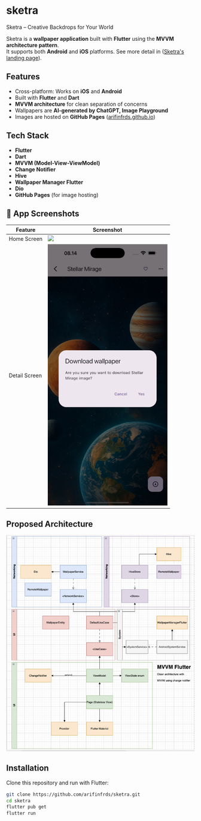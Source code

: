 # sketra 

Sketra – Creative Backdrops for Your World

Sketra is a **wallpaper application** built with **Flutter** using the **MVVM architecture pattern**.  
It supports both **Android** and **iOS** platforms. See more detail in ([Sketra's landing page](https://arifinfrds.github.io/my-apps/sketra/index.html)).

## Features
- Cross-platform: Works on **iOS** and **Android**  
- Built with **Flutter** and **Dart**  
- **MVVM architecture** for clean separation of concerns  
- Wallpapers are **AI-generated by ChatGPT, Image Playground**  
- Images are hosted on **GitHub Pages** ([arifinfrds.github.io](https://arifinfrds.github.io))  

## Tech Stack
- **Flutter**  
- **Dart**  
- **MVVM (Model-View-ViewModel)**  
- **Change Notifier**  
- **Hive**  
- **Wallpaper Manager Flutter**  
- **Dio**  
- **GitHub Pages** (for image hosting)  

## 📱 App Screenshots

| **Feature** | **Screenshot** |
|--------------|----------------|
| Home Screen  | <img src="readme_assets/sketra-home.png" width="320"> |
| Detail Screen | <img src="readme_assets/sketra-detail.png" width="320"> |


## Proposed Architecture
![Proposed Architecture](readme_assets/proposed-architecture.png)

## Installation
Clone this repository and run with Flutter:
```bash
git clone https://github.com/arifinfrds/sketra.git
cd sketra
flutter pub get
flutter run
